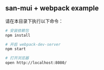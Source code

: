## san-mui + webpack example

请在本目录下执行以下命令：

```sh
# 安装依赖包
npm install

# 开启 webpack-dev-server
npm start

# 打开浏览器
open http://localhost:8080/
```
